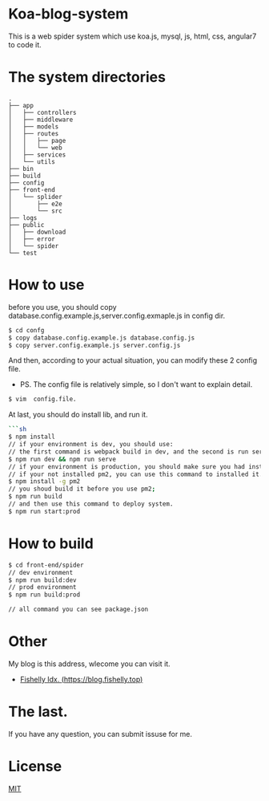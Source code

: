 # Koa-blog-system
 This is a web spider system which use koa.js, mysql, js, html, css, angular7 to code it.

# The system directories
```
.
├── app
│   ├── controllers
│   ├── middleware
│   ├── models
│   ├── routes
│   │   ├── page
│   │   └── web
│   ├── services
│   └── utils
├── bin
├── build
├── config
├── front-end
│   └── splider
│       ├── e2e
│       └── src
├── logs
├── public
│   ├── download
│   ├── error
│   └── spider
└── test
```

# How to use
before you use, you should copy database.config.example.js,server.config.exmaple.js in config dir.
```sh
$ cd confg
$ copy database.config.example.js database.config.js
$ copy server.config.example.js server.config.js
```
And then, according to your actual situation, you can modify these 2 config file.
- PS.  The config file is relatively simple, so I don't want to explain detail.
```sh
$ vim  config.file.
```

At last, you should do install lib, and run it.
```sh
```sh
$ npm install
// if your environment is dev, you should use:
// the first command is webpack build in dev, and the second is run serve.
$ npm run dev && npm run serve
// if your environment is production, you should make sure you had installed pm2.
// if your not installed pm2, you can use this command to installed it.
$ npm install -g pm2
// you shoud build it before you use pm2;
$ npm run build
// and then use this command to deploy system.
$ npm run start:prod
```

# How to build

```sh
$ cd front-end/spider
// dev environment
$ npm run build:dev
// prod environment
$ npm run build:prod

// all command you can see package.json
```

# Other
My blog is this address, wlecome you can visit it.
- [Fishelly Idx. (https://blog.fishelly.top)](https://blog.fishelly.top)

# The last.
 If you have any question, you can submit issuse for me.

# License

[MIT](LICENSE)
